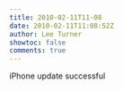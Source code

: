 ```yaml
---
title: 2010-02-11T11-08
date: 2010-02-11T11:08:52Z
author: Lee Turner
showtoc: false
comments: true
---
```


iPhone update successful

